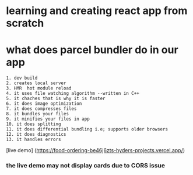 # learning and creating react app from scratch
# what does parcel bundler do in our app
    1. dev build
    2. creates local server
    3. HMR  hot module reload
    4. it uses file watching algorithm --written in C++
    5. it chaches that is why it is faster 
    6. it does image optimization
    7. it does compresses files
    8. it bundles your files
    9. it minifies your files in app
    10. it does splitting 
    11. it does differential bundling i.e; supports older browsers
    12. it does diagnostics
    13. it handles errors 
[live demo] (https://food-ordering-be46j6zts-hyders-projects.vercel.app/)

### the live demo may not display cards due to CORS issue 
